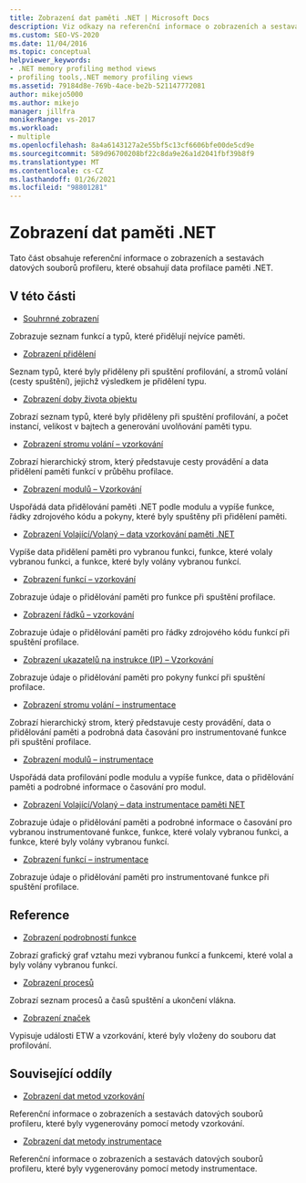 ```yaml
---
title: Zobrazení dat paměti .NET | Microsoft Docs
description: Viz odkazy na referenční informace o zobrazeních a sestavách datových souborů profileru, které obsahují data profilace paměti .NET.
ms.custom: SEO-VS-2020
ms.date: 11/04/2016
ms.topic: conceptual
helpviewer_keywords:
- .NET memory profiling method views
- profiling tools,.NET memory profiling views
ms.assetid: 79184d8e-769b-4ace-be2b-521147772081
author: mikejo5000
ms.author: mikejo
manager: jillfra
monikerRange: vs-2017
ms.workload:
- multiple
ms.openlocfilehash: 8a4a6143127a2e55bf5c13cf6606bfe00de5cd9e
ms.sourcegitcommit: 589d96700208bf22c8da9e26a1d2041fbf39b8f9
ms.translationtype: MT
ms.contentlocale: cs-CZ
ms.lasthandoff: 01/26/2021
ms.locfileid: "98801281"
---
```

# <a name="net-memory-data-views"></a>Zobrazení dat paměti .NET
Tato část obsahuje referenční informace o zobrazeních a sestavách datových souborů profileru, které obsahují data profilace paměti .NET.

## <a name="in-this-section"></a>V této části
- [Souhrnné zobrazení](../profiling/summary-view-dotnet-memory-data.md)

 Zobrazuje seznam funkcí a typů, které přidělují nejvíce paměti.

- [Zobrazení přidělení](../profiling/dotnet-memory-allocations-view.md)

 Seznam typů, které byly přiděleny při spuštění profilování, a stromů volání (cesty spuštění), jejichž výsledkem je přidělení typu.

- [Zobrazení doby života objektu](../profiling/object-lifetime-view.md)

 Zobrazí seznam typů, které byly přiděleny při spuštění profilování, a počet instancí, velikost v bajtech a generování uvolňování paměti typu.

- [Zobrazení stromu volání – vzorkování](../profiling/call-tree-view-dotnet-memory-sampling-data.md)

 Zobrazí hierarchický strom, který představuje cesty provádění a data přidělení paměti funkcí v průběhu profilace.

- [Zobrazení modulů – Vzorkování](../profiling/modules-view-dotnet-memory-sampling-data.md)

 Uspořádá data přidělování paměti .NET podle modulu a vypíše funkce, řádky zdrojového kódu a pokyny, které byly spuštěny při přidělení paměti.

- [Zobrazení Volající/Volaný – data vzorkování paměti .NET](../profiling/caller-callee-view-dotnet-memory-sampling-data.md)

 Vypíše data přidělení paměti pro vybranou funkci, funkce, které volaly vybranou funkci, a funkce, které byly volány vybranou funkcí.

- [Zobrazení funkcí – vzorkování](../profiling/functions-view-dotnet-memory-sampling-data.md)

 Zobrazuje údaje o přidělování paměti pro funkce při spuštění profilace.

- [Zobrazení řádků – vzorkování](../profiling/lines-view-dotnet-memory-sampling-data.md)

 Zobrazuje údaje o přidělování paměti pro řádky zdrojového kódu funkcí při spuštění profilace.

- [Zobrazení ukazatelů na instrukce (IP) – Vzorkování](../profiling/instruction-pointers-ips-view-dotnet-memory-sampling-data.md)

 Zobrazuje údaje o přidělování paměti pro pokyny funkcí při spuštění profilace.

- [Zobrazení stromu volání – instrumentace](../profiling/call-tree-view-dotnet-memory-instrumentation-data.md)

 Zobrazí hierarchický strom, který představuje cesty provádění, data o přidělování paměti a podrobná data časování pro instrumentované funkce při spuštění profilace.

- [Zobrazení modulů – instrumentace](../profiling/modules-view-dotnet-memory-instrumentation-data.md)

 Uspořádá data profilování podle modulu a vypíše funkce, data o přidělování paměti a podrobné informace o časování pro modul.

- [Zobrazení Volající/Volaný – data instrumentace paměti NET](../profiling/caller-callee-view-net-memory-instrumentation-data.md)

 Zobrazuje údaje o přidělování paměti a podrobné informace o časování pro vybranou instrumentované funkce, funkce, které volaly vybranou funkci, a funkce, které byly volány vybranou funkcí.

- [Zobrazení funkcí – instrumentace](../profiling/functions-view-dotnet-memory-instrumentation-data.md)

 Zobrazuje údaje o přidělování paměti pro instrumentované funkce při spuštění profilace.

## <a name="reference"></a>Reference
- [Zobrazení podrobností funkce](../profiling/function-details-view.md)

 Zobrazí grafický graf vztahu mezi vybranou funkcí a funkcemi, které volal a byly volány vybranou funkcí.

- [Zobrazení procesů](../profiling/process-view.md)

 Zobrazí seznam procesů a časů spuštění a ukončení vlákna.

- [Zobrazení značek](../profiling/marks-view.md)

 Vypisuje události ETW a vzorkování, které byly vloženy do souboru dat profilování.

## <a name="related-sections"></a>Související oddíly
- [Zobrazení dat metod vzorkování](../profiling/profiler-sampling-method-data-views.md)

 Referenční informace o zobrazeních a sestavách datových souborů profileru, které byly vygenerovány pomocí metody vzorkování.

- [Zobrazení dat metody instrumentace](../profiling/instrumentation-method-data-views.md)

 Referenční informace o zobrazeních a sestavách datových souborů profileru, které byly vygenerovány pomocí metody instrumentace.
